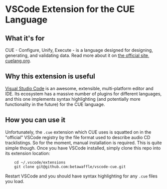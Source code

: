 # VSCode Extension for the CUE Language

## What it's for

CUE - Configure, Unify, Execute - is a language designed for designing, 
generating, and validating data. Read more about it on [the official site, cuelang.org](https://cuelang.org).

## Why this extension is useful

[Visual Studio Code](https://code.visualstudio.com/) is an awesome, extensible, multi-platform editor and IDE.
Its ecosystem has a massive number of plugins for different languages, and this one implements syntax highlighting
(and potentially more functionality in the future) for the CUE language.

## How you can use it

Unfortunately, the `.cue` extension which CUE uses is squatted on in the "official" VSCode registry by the file format used to describe audio CD tracklistings.
So for the moment, manual installation is required. This is quite simple though. Once you have VSCode installed, simply clone this repo into its extension location:

```shell
    cd ~/.vscode/extensions
    git clone git@github.com:betawaffle/vscode-cue.git
```

Restart VSCode and you should have syntax highlighting for any `.cue` files you load.
